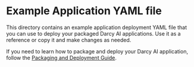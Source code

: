 # Example Application YAML file

This directory contains an example application deployment YAML file that you can use to deploy your packaged Darcy AI applications. Use it as a reference or copy it and make changes as needed.

If you need to learn how to package and deploy your Darcy AI application, follow the [Packaging and Deployment Guide](https://docs.darcy.ai/docs/guides/deploy/).